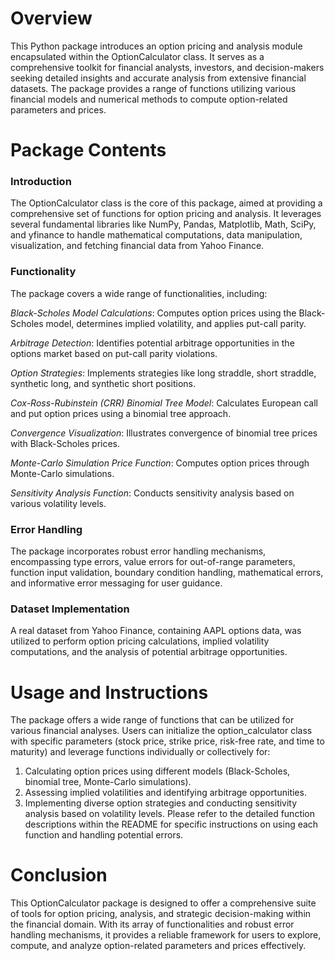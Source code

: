 # Overview
This Python package introduces an option pricing and analysis module encapsulated within the OptionCalculator class. It serves as a comprehensive toolkit for financial analysts, investors, and decision-makers seeking detailed insights and accurate analysis from extensive financial datasets. The package provides a range of functions utilizing various financial models and numerical methods to compute option-related parameters and prices.

# Package Contents
### Introduction
The OptionCalculator class is the core of this package, aimed at providing a comprehensive set of functions for option pricing and analysis. It leverages several fundamental libraries like NumPy, Pandas, Matplotlib, Math, SciPy, and yfinance to handle mathematical computations, data manipulation, visualization, and fetching financial data from Yahoo Finance.
### Functionality
The package covers a wide range of functionalities, including:

*Black-Scholes Model Calculations*: Computes option prices using the Black-Scholes model, determines implied volatility, and applies put-call parity.

*Arbitrage Detection*: Identifies potential arbitrage opportunities in the options market based on put-call parity violations.

*Option Strategies*: Implements strategies like long straddle, short straddle, synthetic long, and synthetic short positions.

*Cox-Ross-Rubinstein (CRR) Binomial Tree Model*: Calculates European call and put option prices using a binomial tree approach.

*Convergence Visualization*: Illustrates convergence of binomial tree prices with Black-Scholes prices.

*Monte-Carlo Simulation Price Function*: Computes option prices through Monte-Carlo simulations.

*Sensitivity Analysis Function*: Conducts sensitivity analysis based on various volatility levels.
### Error Handling
The package incorporates robust error handling mechanisms, encompassing type errors, value errors for out-of-range parameters, function input validation, boundary condition handling, mathematical errors, and informative error messaging for user guidance.
### Dataset Implementation
A real dataset from Yahoo Finance, containing AAPL options data, was utilized to perform option pricing calculations, implied volatility computations, and the analysis of potential arbitrage opportunities.

# Usage and Instructions
The package offers a wide range of functions that can be utilized for various financial analyses. Users can initialize the option_calculator class with specific parameters (stock price, strike price, risk-free rate, and time to maturity) and leverage functions individually or collectively for:

1. Calculating option prices using different models (Black-Scholes, binomial tree, Monte-Carlo simulations).
2. Assessing implied volatilities and identifying arbitrage opportunities.
3. Implementing diverse option strategies and conducting sensitivity analysis based on volatility levels.
Please refer to the detailed function descriptions within the README for specific instructions on using each function and handling potential errors.

# Conclusion
This OptionCalculator package is designed to offer a comprehensive suite of tools for option pricing, analysis, and strategic decision-making within the financial domain. With its array of functionalities and robust error handling mechanisms, it provides a reliable framework for users to explore, compute, and analyze option-related parameters and prices effectively.

